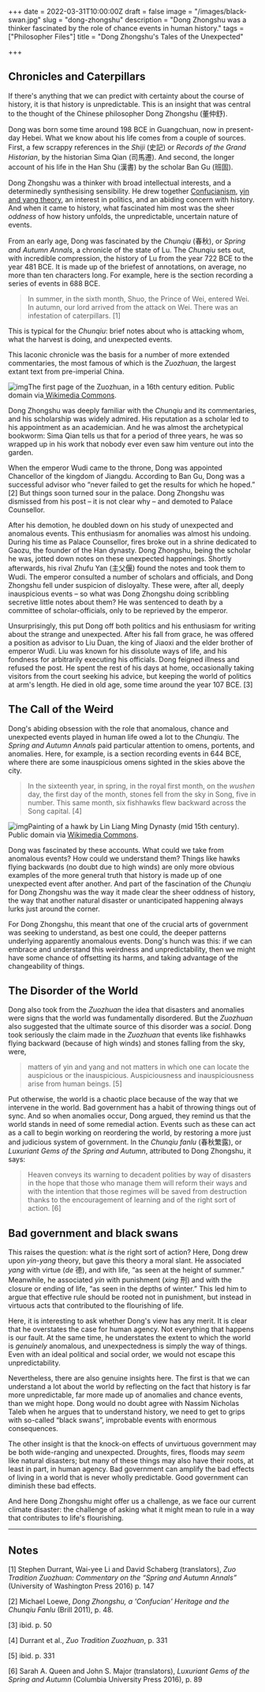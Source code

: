 +++
date = 2022-03-31T10:00:00Z
draft = false
image = "/images/black-swan.jpg"
slug = "dong-zhongshu"
description = "Dong Zhongshu was a thinker fascinated by the role of chance events in human history."
tags = ["Philosopher Files"]
title = "Dong Zhongshu's Tales of the Unexpected"

+++

## Chronicles and Caterpillars

If there's anything that we can predict with certainty about the course of history, it is that history is unpredictable. This is an insight that  was central to the thought of the Chinese philosopher Dong Zhongshu  (董仲舒).

Dong was born some time around 198 BCE in Guangchuan, now  in present-day Hebei. What we know about his life comes from a couple of sources. First, a few scrappy references in the *Shiji* (史記) or *Records of the Grand Historian*, by the historian Sima Qian (司馬遷). And second, the longer account of his life in the Han Shu (漢書) by the scholar Ban Gu (班固).

Dong Zhongshu was a thinker with broad intellectual interests, and a determinedly synthesising sensibility. He drew together [Confucianism](/confucius/), [yin and yang theory](/zou-yan/), an interest in politics, and an abiding concern with history. And when  it came to history, what fascinated him most was the sheer *oddness* of how history unfolds, the unpredictable, uncertain nature of events.

From an early age, Dong was fascinated by the *Chunqiu* (春秋), or *Spring and Autumn Annals*, a chronicle of the state of Lu. The *Chunqiu* sets out, with incredible compression, the history of Lu from the year  722 BCE to the year 481 BCE. It is made up of the briefest of  annotations, on average, no more than ten characters long. For example,  here is the section  recording a series of events in 688 BCE.

> In summer, in the sixth month, Shuo, the Prince of Wei, entered Wei.
> In autumn, our lord arrived from the attack on Wei.
> There was an infestation of caterpillars. [1]

This is typical for the *Chunqiu*: brief notes about who is attacking whom, what the harvest is doing, and unexpected events.

This laconic chronicle was the basis for a number of more extended commentaries, the most famous of which is the *Zuozhuan*, the largest extant text from pre-imperial China.

![img](/images/zuozhuan.png)The first page of the Zuozhuan, in a 16th century edition. Public domain via[ Wikimedia Commons](https://commons.wikimedia.org/wiki/File:Li_Yuanyang_Zuo_zhuan_first_page.png).

Dong Zhongshu was deeply familiar with the *Chunqiu* and its commentaries, and his scholarship was widely admired. His  reputation as a scholar led to his appointment as an academician. And he was almost the archetypical bookworm: Sima Qian tells us that for a  period of three years, he was so wrapped up in his work that nobody ever even saw him venture out into the garden.

When the emperor Wudi  came to the throne, Dong was appointed Chancellor of the kingdom of  Jiangdu. According to Ban Gu, Dong was a successful advisor who “never  failed to get the results for which he hoped.” [2] But things soon  turned sour in the palace. Dong Zhongshu was dismissed from his post –  it is not clear why – and demoted to Palace Counsellor.

After his  demotion, he doubled down on his study of unexpected and anomalous  events. This enthusiasm for anomalies was almost his undoing. During his time as Palace Counsellor, fires broke out in a shrine dedicated to  Gaozu, the founder of the Han dynasty. Dong Zhongshu, being the scholar  he was, jotted down notes on these unexpected happenings. Shortly  afterwards, his rival Zhufu Yan (主父偃) found the notes and took them to  Wudi. The emperor consulted a number of scholars and officials, and Dong Zhongshu fell under suspicion of disloyalty. These were, after all,  deeply inauspicious events – so what was Dong Zhongshu doing scribbling  secretive little notes about them? He was sentenced to death by a  committee of scholar-officials, only to be reprieved by the emperor.

Unsurprisingly, this put Dong off both politics and his enthusiasm for writing about  the strange and unexpected. After his fall from grace, he was offered a  position as advisor to Liu Duan, the king of Jiaoxi and the elder  brother of emperor Wudi. Liu was known for his dissolute ways of life,  and his fondness for arbitrarily executing his officials. Dong feigned  illness and refused the post. He spent the rest of his days at home,  occasionally taking visitors from the court seeking his advice, but  keeping the world of politics at arm's length. He died in old age, some  time around the year 107 BCE. [3]

## The Call of the Weird

Dong's abiding obsession with the role that anomalous, chance and unexpected events played in human life owed a lot to the *Chunqiu*. The *Spring and Autumn Annals* paid particular attention to omens, portents, and anomalies. Here, for  example, is a section recording events in 644 BCE, where there are some  inauspicious omens sighted in the skies above the city.

> In the sixteenth year, in spring, in the royal first month, on the *wushen* day, the first day of the month, stones fell from the sky in Song, five in  number. This same month, six fishhawks flew backward across the Song  capital. [4]

![img](/images/hawk.jpg)Painting of a hawk by Lin Liang Ming Dynasty (mid 15th century). Public domain via [Wikimedia Commons](https://commons.wikimedia.org/wiki/File:明_林良_二鷹圖_軸-Two_hawks_in_a_thicket_MET_DP157281.jpg).

Dong was fascinated by these accounts. What could we take from anomalous  events? How could we understand them? Things like hawks flying backwards (no doubt due to high winds) are only more obvious examples of the more general truth that history is made up of one unexpected event after  another. And part of the fascination of the *Chunqiu* for Dong  Zhongshu was the way it made clear the sheer oddness of history, the way that another natural disaster or unanticipated happening always lurks  just around the corner. 

For Dong Zhongshu, this meant that one of the crucial arts of government was seeking to understand, as best one  could, the deeper patterns underlying apparently anomalous events.  Dong's hunch was this: if we can embrace and understand this weirdness  and unpredictability, then we might have some chance of offsetting its  harms, and taking advantage of the changeability of things.

## The Disorder of the World

Dong also took from the *Zuozhuan* the idea that disasters and anomalies were signs that the world was fundamentally disordered. But the *Zuozhuan* also suggested that the ultimate source of this disorder was a *social*. Dong took seriously the claim made in the *Zuozhuan* that events like fishhawks flying backward (because of high winds) and stones falling from the sky, were,

> matters of yin and yang and not matters in which one can locate the auspicious  or the inauspicious. Auspiciousness and inauspiciousness arise from  human beings. [5]

Put otherwise, the world is a chaotic  place because of the way that we intervene in the world. Bad government  has a habit of throwing things out of sync. And so when anomalies occur, Dong argued, they remind us that the world stands in need of some  remedial action. Events such as these can act as a call to begin working on reordering the world, by restoring a more just and judicious system  of government. In the *Chunqiu fanlu* (春秋繁露), or *Luxuriant Gems of the Spring and Autumn*, attributed to Dong Zhongshu, it says:

> Heaven conveys its warning to decadent polities by way of disasters in the  hope that those who manage them will reform their ways and with the  intention that those regimes will be saved from destruction thanks to  the encouragement of learning and of the right sort of action. [6]

## Bad government and black swans

This raises the question: what *is* the right sort of action? Here, Dong drew upon *yin-yang* theory, but gave this theory a moral slant. He associated *yang* with virtue (*de* 德), and with life, “as seen at the height of summer.” Meanwhile, he associated *yin* with punishment (*xing* 刑) and with the closure or ending of life, “as seen in the depths of  winter.” This led him to argue that effective rule should be rooted not  in punishment, but instead in virtuous acts that contributed to the  flourishing of life. 

Here, it is interesting to ask whether  Dong's view has any merit. It is clear that he overstates the case for  human agency. Not everything that happens is our fault. At the same  time, he understates the extent to which the world is *genuinely* anomalous, and unexpectedness is simply the way of things. Even with an ideal political and social order, we would not escape this  unpredictability.

Nevertheless, there are also genuine insights  here. The first is that we can understand a lot about the world by  reflecting on the fact that history is far more unpredictable, far more  made up of anomalies and chance events, than we might hope. Dong would  no doubt agree with Nassim Nicholas Taleb when he argues that to  understand history, we need to get to grips with so-called “black  swans”, improbable events with enormous consequences.

The other  insight is that the knock-on effects of unvirtuous government may be  both wide-ranging and unexpected. Droughts, fires, floods may *seem* like natural disasters; but many of these things may also have their roots,  at least in part, in human agency. Bad government can amplify the bad  effects of living in a world that is never wholly predictable. Good  government can diminish these bad effects.

And here Dong Zhongshu  might offer us a challenge, as we face our current climate disaster: the challenge of asking what it might mean to rule in a way that  contributes to life's flourishing. 

------

## Notes

[1] Stephen Durrant, Wai-yee Li and David Schaberg (translators), *Zuo Tradition Zuozhuan: Commentary on the “Spring and Autumn Annals”* (University of Washington Press 2016) p. 147

[2] Michael Loewe, *Dong Zhongshu, a 'Confucian' Heritage and the Chunqiu Fanlu* (Brill 2011), p. 48.

[3] ibid. p. 50

[4] Durrant et al., *Zuo Tradition Zuozhuan*, p. 331

[5] ibid. p. 331

[6] Sarah A. Queen and John S. Major (translators), *Luxuriant Gems of the Spring and Autumn* (Columbia University Press 2016), p. 89
